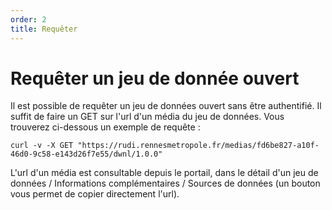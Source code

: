 ```yaml
---
order: 2
title: Requêter
---
```


# Requêter un jeu de donnée ouvert

Il est possible de requêter un jeu de données ouvert sans être authentifié.
Il suffit de faire un GET sur l'url d'un média du jeu de données. Vous trouverez ci-dessous un exemple de requête :
```
curl -v -X GET "https://rudi.rennesmetropole.fr/medias/fd6be827-a10f-46d0-9c58-e143d26f7e55/dwnl/1.0.0"
```

L'url d'un média est consultable depuis le portail, dans le détail d'un jeu de données / Informations complémentaires / Sources de données (un bouton vous permet de copier directement l'url).
